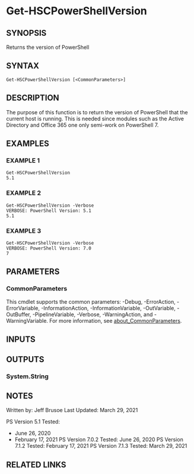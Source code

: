 # Get-HSCPowerShellVersion

## SYNOPSIS
Returns the version of PowerShell

## SYNTAX

```
Get-HSCPowerShellVersion [<CommonParameters>]
```

## DESCRIPTION
The purpose of this function is to return the version of PowerShell
that the current host is running.
This is needed since modules such
as the Active Directory and Office 365 one only semi-work on PowerShell 7.

## EXAMPLES

### EXAMPLE 1
```
Get-HSCPowerShellVersion
5.1
```

### EXAMPLE 2
```
Get-HSCPowerShellVersion -Verbose
VERBOSE: PowerShell Version: 5.1
5.1
```

### EXAMPLE 3
```
Get-HSCPowerShellVersion -Verbose
VERBOSE: PowerShell Version: 7.0
7
```

## PARAMETERS

### CommonParameters
This cmdlet supports the common parameters: -Debug, -ErrorAction, -ErrorVariable, -InformationAction, -InformationVariable, -OutVariable, -OutBuffer, -PipelineVariable, -Verbose, -WarningAction, and -WarningVariable. For more information, see [about_CommonParameters](http://go.microsoft.com/fwlink/?LinkID=113216).

## INPUTS

## OUTPUTS

### System.String
## NOTES
Written by: Jeff Brusoe
Last Updated: March 29, 2021

PS Version 5.1 Tested:
- June 26, 2020
- February 17, 2021
PS Version 7.0.2 Tested: June 26, 2020
PS Version 7.1.2 Tested: February 17, 2021
PS Version 7.1.3 Tested: March 29, 2021

## RELATED LINKS

